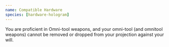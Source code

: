 ```yaml
---
name: Compatible Hardware
species: [hardware-hologram]
---
```

You are proficient in Omni-tool weapons, and your omni-tool (and omnitool weapons) cannot be removed or dropped from your projection against your will.
